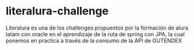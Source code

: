 # literalura-challenge
Literalura es una de los challenges propuestos por la formación de alura latam con oracle en el aprendizaje de la ruta de spring con JPA, la cual ponemos en practica a través de la consumo de la API de GUTENDEX
